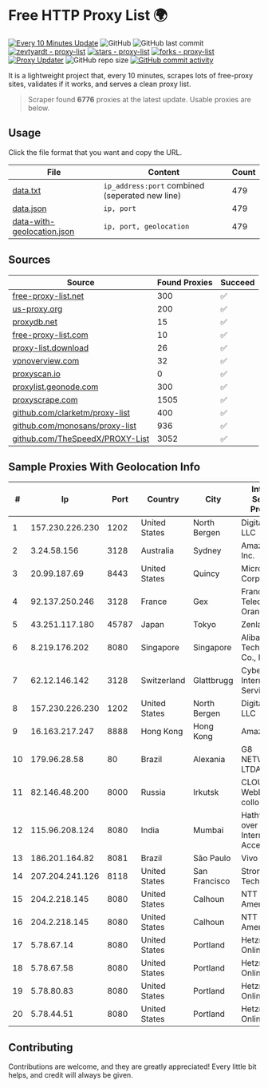 
# Free HTTP Proxy List 🌍

[![Every 10 Minutes Update](https://github.com/mertguvencli/http-proxy-list/actions/workflows/main.yml/badge.svg?branch=main)](https://github.com/mertguvencli/http-proxy-list/actions/workflows/main.yml)
![GitHub](https://img.shields.io/github/license/mertguvencli/http-proxy-list)
![GitHub last commit](https://img.shields.io/github/last-commit/mertguvencli/http-proxy-list)
[![zevtyardt - proxy-list](https://img.shields.io/static/v1?label=zevtyardt&message=proxy-list&color=blue&logo=github)](https://github.com/zevtyardt/proxy-list "Go to GitHub repo")
[![stars - proxy-list](https://img.shields.io/github/stars/zevtyardt/proxy-list?style=social)](https://github.com/zevtyardt/proxy-list)
[![forks - proxy-list](https://img.shields.io/github/forks/zevtyardt/proxy-list?style=social)](https://github.com/zevtyardt/proxy-list)
[![Proxy Updater](https://github.com/zevtyardt/proxy-list/workflows/Proxy%20Updater/badge.svg)](https://github.com/zevtyardt/proxy-list/actions?query=workflow:"Proxy+Updater")
![GitHub repo size](https://img.shields.io/github/repo-size/zevtyardt/proxy-list)
[![GitHub commit activity](https://img.shields.io/github/commit-activity/m/zevtyardt/proxy-list?logo=commits)](https://github.com/zevtyardt/proxy-list/commits/main)

It is a lightweight project that, every 10 minutes, scrapes lots of free-proxy sites, validates if it works, and serves a clean proxy list.

> Scraper found **6776** proxies at the latest update. Usable proxies are below.

## Usage

Click the file format that you want and copy the URL.

|File|Content|Count|
|----|-------|-----|
|[data.txt](https://raw.githubusercontent.com/mertguvencli/http-proxy-list/main/proxy-list/data.txt)|`ip_address:port` combined (seperated new line)|479|
|[data.json](https://raw.githubusercontent.com/mertguvencli/http-proxy-list/main/proxy-list/data.json)|`ip, port`|479|
|[data-with-geolocation.json](https://raw.githubusercontent.com/mertguvencli/http-proxy-list/main/proxy-list/data-with-geolocation.json)|`ip, port, geolocation`|479|

## Sources

|Source|Found Proxies|Succeed|
|------|-------------|-------|
|[free-proxy-list.net](https://free-proxy-list.net)|300|✅|
|[us-proxy.org](https://www.us-proxy.org)|200|✅|
|[proxydb.net](http://proxydb.net)|15|✅|
|[free-proxy-list.com](https://free-proxy-list.com/?page=&port=&type%5B%5D=http&type%5B%5D=https&up_time=0&search=Search)|10|✅|
|[proxy-list.download](https://www.proxy-list.download/HTTP)|26|✅|
|[vpnoverview.com](https://vpnoverview.com/privacy/anonymous-browsing/free-proxy-servers)|32|✅|
|[proxyscan.io](https://www.proxyscan.io)|0|✅|
|[proxylist.geonode.com](https://proxylist.geonode.com/api/proxy-list?limit=300&page=1&sort_by=lastChecked&sort_type=desc&protocols=http,https)|300|✅|
|[proxyscrape.com](https://api.proxyscrape.com/v2/?request=displayproxies&protocol=http&timeout=10000&country=all&ssl=all&anonymity=all)|1505|✅|
|[github.com/clarketm/proxy-list](https://raw.githubusercontent.com/clarketm/proxy-list/master/proxy-list-raw.txt)|400|✅|
|[github.com/monosans/proxy-list](https://raw.githubusercontent.com/monosans/proxy-list/main/proxies/http.txt)|936|✅|
|[github.com/TheSpeedX/PROXY-List](https://raw.githubusercontent.com/TheSpeedX/PROXY-List/master/http.txt)|3052|✅|


## Sample Proxies With Geolocation Info

|#|Ip|Port|Country|City|Internet Service Provider|
|-|--|----|-------|----|-------------------------|
|1|157.230.226.230|1202|United States|North Bergen|DigitalOcean, LLC|
|2|3.24.58.156|3128|Australia|Sydney|Amazon.com, Inc.|
|3|20.99.187.69|8443|United States|Quincy|Microsoft Corporation|
|4|92.137.250.246|3128|France|Gex|France Telecom Orange|
|5|43.251.117.180|45787|Japan|Tokyo|Zenlayer Inc|
|6|8.219.176.202|8080|Singapore|Singapore|Alibaba (US) Technology Co., Ltd.|
|7|62.12.146.142|3128|Switzerland|Glattbrugg|Cyberlink Internet Services AG|
|8|157.230.226.230|1202|United States|North Bergen|DigitalOcean, LLC|
|9|16.163.217.247|8888|Hong Kong|Hong Kong|Amazon.com|
|10|179.96.28.58|80|Brazil|Alexania|G8 NETWORKS LTDA|
|11|82.146.48.200|8000|Russia|Irkutsk|CLOUD WebDC collocation|
|12|115.96.208.124|8080|India|Mumbai|Hathway IP over Cable Internet Access|
|13|186.201.164.82|8081|Brazil|São Paulo|Vivo|
|14|207.204.241.126|8118|United States|San Francisco|Strong Technology|
|15|204.2.218.145|8080|United States|Calhoun|NTT America, Inc.|
|16|204.2.218.145|8080|United States|Calhoun|NTT America, Inc.|
|17|5.78.67.14|8080|United States|Portland|Hetzner Online GmbH|
|18|5.78.67.58|8080|United States|Portland|Hetzner Online GmbH|
|19|5.78.80.83|8080|United States|Portland|Hetzner Online GmbH|
|20|5.78.44.51|8080|United States|Portland|Hetzner Online GmbH|



## Contributing

Contributions are welcome, and they are greatly appreciated! Every
little bit helps, and credit will always be given.

